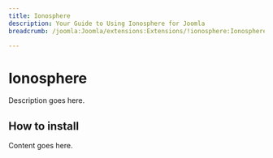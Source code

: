 ```yaml
---
title: Ionosphere
description: Your Guide to Using Ionosphere for Joomla
breadcrumb: /joomla:Joomla/extensions:Extensions/!ionosphere:Ionosphere

---
```


Ionosphere
======
Description goes here.


How to install
--------------
Content goes here.